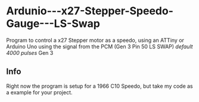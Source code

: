 # Ardunio---x27-Stepper-Speedo-Gauge---LS-Swap
Program to control a x27 Stepper motor as a speedo, using an ATTiny or Arduino Uno using the signal from the PCM (Gen 3 Pin 50 LS SWAP) *default 4000 pulses*
Gen 3

## Info
Right now the program is setup for a 1966 C10 Speedo, but take my code as a example for your project.
